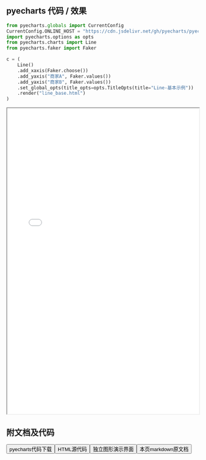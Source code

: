 
## pyecharts 代码 / 效果

```python
from pyecharts.globals import CurrentConfig
CurrentConfig.ONLINE_HOST = "https://cdn.jsdelivr.net/gh/pyecharts/pyecharts-assets@latest/assets/"
import pyecharts.options as opts
from pyecharts.charts import Line
from pyecharts.faker import Faker

c = (
    Line()
    .add_xaxis(Faker.choose())
    .add_yaxis("商家A", Faker.values())
    .add_yaxis("商家B", Faker.values())
    .set_global_opts(title_opts=opts.TitleOpts(title="Line-基本示例"))
    .render("line_base.html")
)
```

<iframe width="100%" height="800px" src="/pyecharts/Line/line_base.html"></iframe>

## 附文档及代码

<a href="https://cdn.jsdelivr.net/gh/wfy-belief/python/docs/pyecharts/Line/line_base.py"><button class="mybutton">pyecharts代码下载</button></a><a href="https://cdn.jsdelivr.net/gh/wfy-belief/python/docs/pyecharts/Line/line_base.html"><button class="mybutton">HTML源代码</button></a><a href="https://python.wfyblog.cn/pyecharts/Line/line_base.html"><button class="mybutton">独立图形演示界面</button></a><a href="https://cdn.jsdelivr.net/gh/wfy-belief/python/docs/pyecharts/Line/line_base.md"><button class="mybutton">本页markdown原文档</button></a>